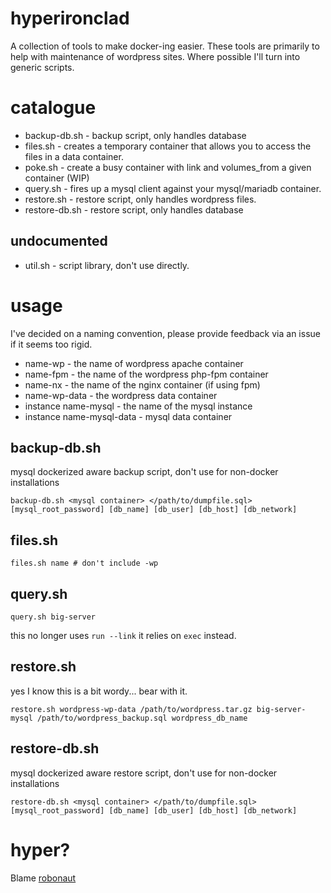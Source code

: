 # hyperironclad

A collection of tools to make docker-ing easier.  These tools are primarily 
to help with maintenance of wordpress sites. Where possible I'll turn into 
generic scripts.

# catalogue

- backup-db.sh - backup script, only handles database
- files.sh - creates a temporary container that allows you to access the 
files in a data container.
- poke.sh - create a busy container with link and volumes_from a given 
container (WIP)
- query.sh - fires up a mysql client against your mysql/mariadb container.
- restore.sh - restore script, only handles wordpress files.
- restore-db.sh - restore script, only handles database


## undocumented
- util.sh - script library, don't use directly.

# usage

I've decided on a naming convention, please provide feedback via an issue if
it seems too rigid.

- name-wp - the name of wordpress apache container
- name-fpm - the name of the wordpress php-fpm container
- name-nx - the name of the nginx container (if using fpm)
- name-wp-data - the wordpress data container
- instance name-mysql - the name of the mysql instance
- instance name-mysql-data - mysql data container

## backup-db.sh

mysql dockerized aware backup script, don't use for non-docker installations
```
backup-db.sh <mysql container> </path/to/dumpfile.sql> [mysql_root_password] [db_name] [db_user] [db_host] [db_network]
```

## files.sh

```
files.sh name # don't include -wp
```

## query.sh

```
query.sh big-server 
```

this no longer uses `run --link` it relies on `exec` instead. 

## restore.sh

yes I know this is a bit wordy... bear with it.

```
restore.sh wordpress-wp-data /path/to/wordpress.tar.gz big-server-mysql /path/to/wordpress_backup.sql wordpress_db_name
```

## restore-db.sh

mysql dockerized aware restore script, don't use for non-docker installations
```
restore-db.sh <mysql container> </path/to/dumpfile.sql> [mysql_root_password] [db_name] [db_user] [db_host] [db_network]
```


# hyper?

Blame [robonaut](https://github.com/londonhackspace/irccat-commands/blob/master/projectname.py)

